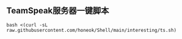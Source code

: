 ## TeamSpeak服务器一键脚本
```shell
bash <(curl -sL raw.githubusercontent.com/honeok/Shell/main/interesting/ts.sh)
```
